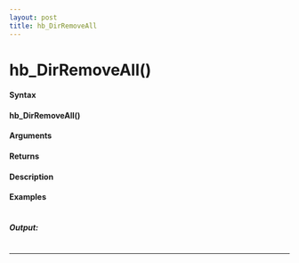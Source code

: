 ```yaml
---
layout: post
title: hb_DirRemoveAll
---
```


# hb_DirRemoveAll()


#### Syntax

#### hb_DirRemoveAll()

#### Arguments

#### Returns

#### Description

#### Examples

```

```

##### Output:

```

```

---